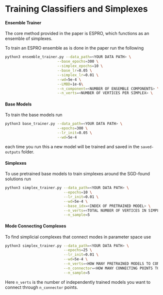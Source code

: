 # Training Classifiers and Simplexes

#### Ensemble Trainer

The core method provided in the paper is ESPRO, which functions as an ensemble of simplexes.

To train an ESPRO ensemble as is done in the paper run the following

```bash
python3 ensemble_trainer.py --data_path=<YOUR DATA PATH> \
                        --base_epochs=300 \
                        --simplex_epochs=10 \
                        --base_lr=0.05 \
                        --simplex_lr=0.01 \
                        --wd=5e-4 \
                        --LMBD=1e-6\
                        --n_component=<NUMBER OF ENSEMBLE COMPONENTS> \
                        --n_verts=<NUMBER OF VERTICES PER SIMPLEX> \ 
```



#### Base Models

To train the base models run
```bash
python3 base_trainer.py --data_path=<YOUR DATA PATH> \
                        --epochs=300 \
                        --lr_init=0.05 \
                        --wd=5e-4
```
each time you run this a new model will be trained and saved in the `saved-outputs` folder.


#### Simplexes 
To use pretrained base models to train simplexes around the SGD-found solutions run

```bash
python3 simplex_trainer.py --data_path=<YOUR DATA PATH> \
                           --epochs=10 \
                           --lr_init=0.01 \
                           --wd=5e-4 \
                           --base_idx=<INDEX OF PRETRAINED MODEL> \
                           --n_verts=<TOTAL NUMBER OF VERTICES IN SIMPLEX> \
                           --n_sample=5
```

#### Mode Connecting Complexes

To find simplicial complexes that connect modes in parameter space use
```bash
python3 simplex_trainer.py --data_path=<YOUR DATA PATH> \
                           --epochs=25 \
                           --lr_init=0.01 \
                           --wd=5e-4 \
                           --n_verts=<HOW MANY PRETRAINED MODELS TO CONNECT> \
                           --n_connector=<HOW MANY CONNECTING POINTS TO USE> \
                           --n_sample=5
```
Here `n_verts` is the number of independently trained models you want to connect through `n_connector` points. 